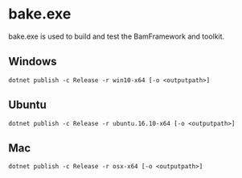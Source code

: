 ﻿# bake.exe

bake.exe is used to build and test the BamFramework and toolkit.

## Windows
`dotnet publish -c Release -r win10-x64 [-o <outputpath>]`

## Ubuntu
`dotnet publish -c Release -r ubuntu.16.10-x64 [-o <outputpath>]`

## Mac
`dotnet publish -c Release -r osx-x64 [-o <outputpath>]`